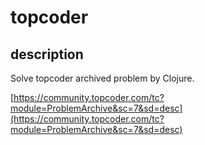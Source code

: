 # topcoder

## description

Solve topcoder archived problem by Clojure.

[https://community.topcoder.com/tc?module=ProblemArchive&sc=7&sd=desc](https://community.topcoder.com/tc?module=ProblemArchive&sc=7&sd=desc)
